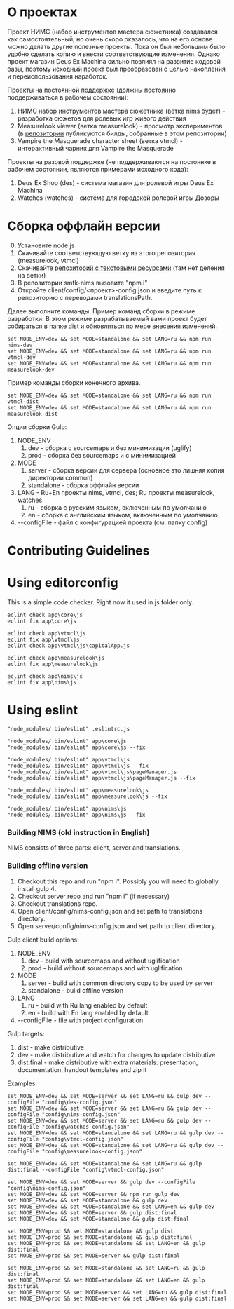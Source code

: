 # О проектах

Проект НИМС (набор инструментов мастера сюжетника) создавался как самостоятельный, но очень скоро оказалось, что на его основе можно делать другие полезные проекты. Пока он был небольшим было удобно сделать копию и внести соответствующие изменения. Однако проект магазин Deus Ex Machina сильно повлиял на развитие кодовой базы, поэтому исходный проект был преобразован с целью накопления и переиспользования наработок.

Проекты на постоянной поддержке (должны постоянно поддерживаться в рабочем состоянии):
1. НИМС набор инструментов мастера сюжетника (ветка nims будет) - разработка сюжетов для ролевых игр живого действия
2. Measurelook viewer (ветка measurelook) - просмотр экспериментов (в [репозитории](https://github.com/NtsDK/measurelook) публикуются билды, собранные в этом репозитории)
3. Vampire the Masquerade character sheet (ветка vtmcl) - интерактивный чарник для Vampire the Masquerade

Проекты на разовой поддержке (не поддерживаются на постоянке в рабочем состоянии, являются примерами исходного кода):
1. Deus Ex Shop (des) - система магазин для ролевой игры Deus Ex Machina
2. Watches (watches) - система для городской ролевой игры Дозоры

# Сборка оффлайн версии

0. Установите node.js
1. Скачивайте соответствующую ветку из этого репозитория (measurelook, vtmcl)
1. Скачивайте [репозиторий с текстовыми ресурсами](https://github.com/NtsDK/smtk-nims-translations) (там нет деления на ветки)
1. В репозитории smtk-nims вызовите "npm i"
1. Откройте client/config/<проект>-config.json и введите путь к репозиторию с переводами translationsPath.

Далее выполните команды.
Пример команд сборки в режиме разработки. В этом режиме разрабатываемый вами проект будет собираться в папке dist и обновляться по мере внесения изменений.

	set NODE_ENV=dev && set MODE=standalone && set LANG=ru && npm run nims-dev
	set NODE_ENV=dev && set MODE=standalone && set LANG=ru && npm run vtmcl-dev
	set NODE_ENV=dev && set MODE=standalone && set LANG=ru && npm run measurelook-dev
	
Пример команды сборки конечного архива.

	set NODE_ENV=dev && set MODE=standalone && set LANG=ru && npm run vtmcl-dist
	set NODE_ENV=dev && set MODE=standalone && set LANG=ru && npm run measurelook-dist
    
Опции сборки Gulp:

1. NODE_ENV
	1. dev - сборка с sourcemaps и без минимизации (uglify)
	1. prod - сборка без sourcemaps и с минимизацией
1. MODE
	1. server - сборка версии для сервера (основное это лишняя копия директории common)
	1. standalone - сборка оффлайн версии
1. LANG - Ru+En проекты nims, vtmcl, des; Ru проекты measurelook, watches
	1. ru - сборка с русским языком, включенным по умолчанию
	2. en - сборка с английским языком, включенным по умолчанию
1. --configFile - файл с конфигурацией проекта (см. папку config)

# Contributing Guidelines

# Using editorconfig

This is a simple code checker. Right now it used in js folder only.

    eclint check app\core\js
    eclint fix app\core\js
    
    eclint check app\vtmcl\js
    eclint fix app\vtmcl\js
    eclint check app\vtmcl\js\capitalApp.js
    
    eclint check app\measurelook\js
    eclint fix app\measurelook\js
    
    eclint check app\nims\js
    eclint fix app\nims\js


# Using eslint

    "node_modules/.bin/eslint" .eslintrc.js
    
    "node_modules/.bin/eslint" app\core\js
    "node_modules/.bin/eslint" app\core\js --fix
    
    "node_modules/.bin/eslint" app\vtmcl\js
    "node_modules/.bin/eslint" app\vtmcl\js --fix
    "node_modules/.bin/eslint" app\vtmcl\js\pageManager.js
    "node_modules/.bin/eslint" app\vtmcl\js\pageManager.js --fix
    
    "node_modules/.bin/eslint" app\measurelook\js
    "node_modules/.bin/eslint" app\measurelook\js --fix
    
    "node_modules/.bin/eslint" app\nims\js
    "node_modules/.bin/eslint" app\nims\js --fix
    
    
    
### Building NIMS (old instruction in English) ###

NIMS consists of three parts: client, server and translations.

### Building offline version ###

1. Checkout this repo and run "npm i". Possibly you will need to globally install gulp 4.
1. Checkout server repo and run "npm i" (if necessary)
1. Checkout translations repo.
1. Open client/config/nims-config.json and set path to translations directory.
1. Open server/config/nims-config.json and set path to client directory.

Gulp client build options:

1. NODE_ENV
	1. dev - build with sourcemaps and without uglification
	1. prod - build without sourcemaps and with uglification
1. MODE
	1. server - build with common directory copy to be used by server
	1. standalone - build offline version
1. LANG
	1. ru - build with Ru lang enabled by default
	2. en - build with En lang enabled by default
1. --configFile - file with project configuration
	
Gulp targets:

1. dist - make distributive 
1. dev - make distributive and watch for changes to update distributive
1. dist:final - make distributive with extra materials: presentation, documentation, handout templates and zip it

Examples:

	set NODE_ENV=dev && set MODE=server && set LANG=ru && gulp dev --configFile "config\des-config.json"
	set NODE_ENV=dev && set MODE=server && set LANG=ru && gulp dev --configFile "config\nims-config.json"
	set NODE_ENV=dev && set MODE=server && set LANG=ru && gulp dev --configFile "config\watches-config.json"
	set NODE_ENV=dev && set MODE=standalone && set LANG=ru && gulp dev --configFile "config\vtmcl-config.json"
	set NODE_ENV=dev && set MODE=standalone && set LANG=ru && gulp dev --configFile "config\measurelook-config.json"

	set NODE_ENV=dev && set MODE=standalone && set LANG=ru && gulp dist:final --configFile "config\vtmcl-config.json"

	set NODE_ENV=dev && set MODE=server && gulp dev --configFile "config\nims-config.json"
	set NODE_ENV=dev && set MODE=server && npm run gulp dev
	set NODE_ENV=dev && set MODE=standalone && gulp dev
	set NODE_ENV=dev && set MODE=standalone && set LANG=en && gulp dev
	set NODE_ENV=dev && set MODE=server && gulp dist:final
	set NODE_ENV=dev && set MODE=standalone && gulp dist:final

	set NODE_ENV=prod && set MODE=standalone && gulp dist
	set NODE_ENV=prod && set MODE=standalone && gulp dist:final
	set NODE_ENV=prod && set MODE=standalone && set LANG=en && gulp dist:final
	set NODE_ENV=prod && set MODE=server && gulp dist:final

	set NODE_ENV=prod && set MODE=standalone && set LANG=ru && gulp dist:final
	set NODE_ENV=prod && set MODE=standalone && set LANG=en && gulp dist:final
	set NODE_ENV=prod && set MODE=server && set LANG=ru && gulp dist:final
	set NODE_ENV=prod && set MODE=server && set LANG=en && gulp dist:final
